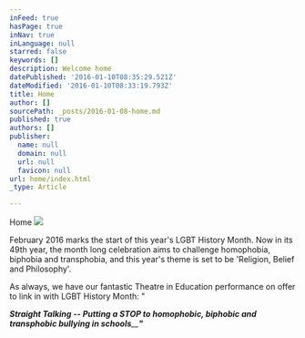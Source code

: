 ```yaml
---
inFeed: true
hasPage: true
inNav: true
inLanguage: null
starred: false
keywords: []
description: Welcome home
datePublished: '2016-01-10T08:35:29.521Z'
dateModified: '2016-01-10T08:33:19.793Z'
title: Home
author: []
sourcePath: _posts/2016-01-08-home.md
published: true
authors: []
publisher:
  name: null
  domain: null
  url: null
  favicon: null
url: home/index.html
_type: Article

---
```

Home
![](https://the-grid-user-content.s3-us-west-2.amazonaws.com/73b45e08-a6ea-401d-ba61-fbd669fd27b5.JPG)

February 2016 marks the start of this year's LGBT History Month. Now in its 49th year, the month long celebration aims to challenge homophobia, biphobia and transphobia, and this year's theme is set to be 'Religion, Belief and Philosophy'.

As always, we have our fantastic Theatre in Education performance on offer to link in with LGBT History Month: "

_**Straight Talking -- Putting a STOP to homophobic, biphobic and transphobic bullying in schools**__**"**_